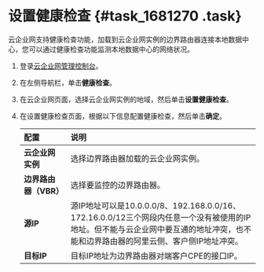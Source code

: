 # 设置健康检查 {#task_1681270 .task}

云企业网支持健康检查功能，加载到云企业网实例的边界路由器连接本地数据中心，您可以通过健康检查功能监测本地数据中心的网络状况。

1.  登录[云企业网管理控制台](https://cen.console.aliyun.com/)。
2.  在左侧导航栏，单击**健康检查**。
3.  在云企业网页面，选择云企业网实例的地域，然后单击**设置健康检查**。
4.  在设置健康检查页面，根据以下信息配置健康检查，然后单击**确定**。 

    |配置|说明|
    |:-|:-|
    |**云企业网实例**|选择边界路由器加载的云企业网实例。|
    |**边界路由器（VBR）**|选择要监控的边界路由器。|
    |**源IP**|源IP地址可以是10.0.0.0/8、192.168.0.0/16、172.16.0.0/12三个网段内任意一个没有被使用的IP地址。但不能与云企业网中要互通的地址冲突，也不能和边界路由器的阿里云侧、客户侧IP地址冲突。|
    |**目标IP**|目标IP地址为边界路由器对端客户CPE的接口IP。|


